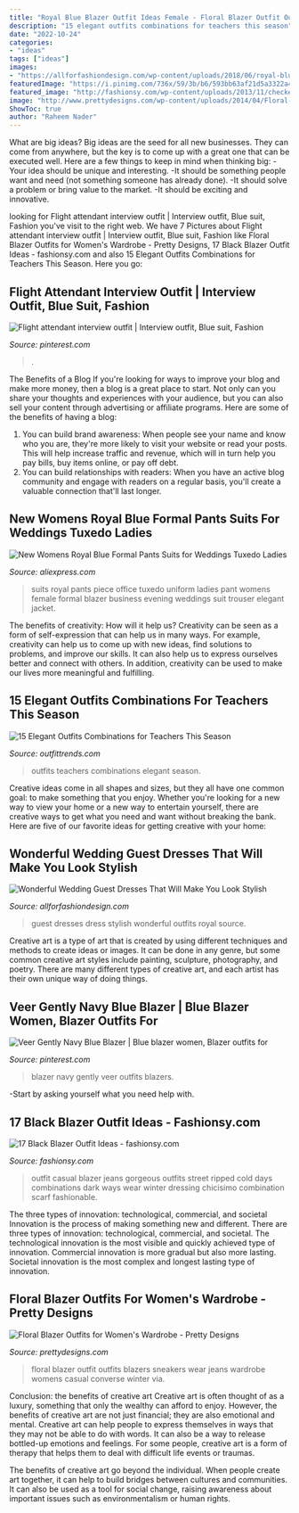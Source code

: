 ```yaml
---
title: "Royal Blue Blazer Outfit Ideas Female - Floral Blazer Outfit Outfits Blazers Sneakers Wear Jeans Wardrobe Womens Casual Converse Winter Via"
description: "15 elegant outfits combinations for teachers this season"
date: "2022-10-24"
categories:
- "ideas"
tags: ["ideas"]
images:
- "https://allforfashiondesign.com/wp-content/uploads/2018/06/royal-blue-wedding-guest-dress-best-25-july-wedding-guest-outfits-ideas-on-pinterest-wedding-600x900.jpg"
featuredImage: "https://i.pinimg.com/736x/59/3b/b6/593bb63af21d5a3322a40561cbfc8fcd.jpg"
featured_image: "http://fashionsy.com/wp-content/uploads/2013/11/checker-dark-green-dark-blue-scarves-echarpeslook-main-single-630x929.jpg"
image: "http://www.prettydesigns.com/wp-content/uploads/2014/04/Floral-Blazer-Outfit-with-Sneakers.jpg"
ShowToc: true
author: "Raheem Nader"
---
```



What are big ideas?
Big ideas are the seed for all new businesses. They can come from anywhere, but the key is to come up with a great one that can be executed well. Here are a few things to keep in mind when thinking big: 
-Your idea should be unique and interesting. 
-It should be something people want and need (not something someone has already done). 
-It should solve a problem or bring value to the market. 
-It should be exciting and innovative.

	

		
looking for Flight attendant interview outfit | Interview outfit, Blue suit, Fashion you've visit to the right web. We have 7 Pictures about Flight attendant interview outfit | Interview outfit, Blue suit, Fashion like Floral Blazer Outfits for Women&#039;s Wardrobe - Pretty Designs, 17 Black Blazer Outfit Ideas - fashionsy.com and also 15 Elegant Outfits Combinations for Teachers This Season. Here you go:
		
    
## Flight Attendant Interview Outfit | Interview Outfit, Blue Suit, Fashion

<img loading=lazy src="https://i.pinimg.com/736x/59/3b/b6/593bb63af21d5a3322a40561cbfc8fcd.jpg" onerror="this.onerror=null;this.src='https://tse1.mm.bing.net/th?id=OIP.-16iwKN4UO8Wg8OctqiqOgHaJ3&amp;pid=15.1';" alt="Flight attendant interview outfit | Interview outfit, Blue suit, Fashion">

_Source: pinterest.com_

>. 

	

The Benefits of a Blog
If you're looking for ways to improve your blog and make more money, then a blog is a great place to start. Not only can you share your thoughts and experiences with your audience, but you can also sell your content through advertising or affiliate programs. Here are some of the benefits of having a blog: 
1) You can build brand awareness: When people see your name and know who you are, they're more likely to visit your website or read your posts. This will help increase traffic and revenue, which will in turn help you pay bills, buy items online, or pay off debt. 
2) You can build relationships with readers: When you have an active blog community and engage with readers on a regular basis, you'll create a valuable connection that'll last longer.

    
## New Womens Royal Blue Formal Pants Suits For Weddings Tuxedo Ladies

<img loading=lazy src="https://ae01.alicdn.com/kf/HTB1Iopsk9tYBeNjSspaq6yOOFXal/New-Womens-Royal-Blue-Formal-Pants-Suits-for-Weddings-Tuxedo-Ladies-Business-Suits-Blazer-B224.jpg_640x640.jpg" onerror="this.onerror=null;this.src='https://tse1.mm.bing.net/th?id=OIP.g2gs2Sphs5AKNQ8CyhD5sAHaHa&amp;pid=15.1';" alt="New Womens Royal Blue Formal Pants Suits for Weddings Tuxedo Ladies">

_Source: aliexpress.com_

>suits royal pants piece office tuxedo uniform ladies pant womens female formal blazer business evening weddings suit trouser elegant jacket. 

	

The benefits of creativity: How will it help us?
Creativity can be seen as a form of self-expression that can help us in many ways. For example, creativity can help us to come up with new ideas, find solutions to problems, and improve our skills. It can also help us to express ourselves better and connect with others. In addition, creativity can be used to make our lives more meaningful and fulfilling.

    
## 15 Elegant Outfits Combinations For Teachers This Season

<img loading=lazy src="http://www.outfittrends.com/wp-content/uploads/2015/06/t1.jpg" onerror="this.onerror=null;this.src='https://tse2.mm.bing.net/th?id=OIP.DbxswNMBNy4Sbku4lE-CiwHaLZ&amp;pid=15.1';" alt="15 Elegant Outfits Combinations for Teachers This Season">

_Source: outfittrends.com_

>outfits teachers combinations elegant season. 

	

Creative ideas come in all shapes and sizes, but they all have one common goal: to make something that you enjoy. Whether you're looking for a new way to view your home or a new way to entertain yourself, there are creative ways to get what you need and want without breaking the bank. Here are five of our favorite ideas for getting creative with your home: 

    
## Wonderful Wedding Guest Dresses That Will Make You Look Stylish

<img loading=lazy src="https://allforfashiondesign.com/wp-content/uploads/2018/06/royal-blue-wedding-guest-dress-best-25-july-wedding-guest-outfits-ideas-on-pinterest-wedding-600x900.jpg" onerror="this.onerror=null;this.src='https://tse3.mm.bing.net/th?id=OIP.hVXsdOxy6rGc_XmsaMeW6QHaLH&amp;pid=15.1';" alt="Wonderful Wedding Guest Dresses That Will Make You Look Stylish">

_Source: allforfashiondesign.com_

>guest dresses dress stylish wonderful outfits royal source. 

	

Creative art is a type of art that is created by using different techniques and methods to create ideas or images. It can be done in any genre, but some common creative art styles include painting, sculpture, photography, and poetry. There are many different types of creative art, and each artist has their own unique way of doing things.

    
## Veer Gently Navy Blue Blazer | Blue Blazer Women, Blazer Outfits For

<img loading=lazy src="https://i.pinimg.com/originals/69/91/51/699151801c045d2da6185ef86775fc83.png" onerror="this.onerror=null;this.src='https://tse2.mm.bing.net/th?id=OIP.SQOFQTS_rsshWijRFecZ_wAAAA&amp;pid=15.1';" alt="Veer Gently Navy Blue Blazer | Blue blazer women, Blazer outfits for">

_Source: pinterest.com_

>blazer navy gently veer outfits blazers. 

	

-Start by asking yourself what you need help with.

    
## 17 Black Blazer Outfit Ideas - Fashionsy.com

<img loading=lazy src="http://fashionsy.com/wp-content/uploads/2013/11/checker-dark-green-dark-blue-scarves-echarpeslook-main-single-630x929.jpg" onerror="this.onerror=null;this.src='https://tse2.mm.bing.net/th?id=OIP.QsIHHiWG7pbC_r1Bgozg4QHaK6&amp;pid=15.1';" alt="17 Black Blazer Outfit Ideas - fashionsy.com">

_Source: fashionsy.com_

>outfit casual blazer jeans gorgeous outfits street ripped cold days combinations dark ways wear winter dressing chicisimo combination scarf fashionable. 

	

The three types of innovation: technological, commercial, and societal
Innovation is the process of making something new and different. There are three types of innovation: technological, commercial, and societal. The technological innovation is the most visible and quickly achieved type of innovation. Commercial innovation is more gradual but also more lasting. Societal innovation is the most complex and longest lasting type of innovation.

    
## Floral Blazer Outfits For Women&#039;s Wardrobe - Pretty Designs

<img loading=lazy src="http://www.prettydesigns.com/wp-content/uploads/2014/04/Floral-Blazer-Outfit-with-Sneakers.jpg" onerror="this.onerror=null;this.src='https://tse4.mm.bing.net/th?id=OIP.0NfFfBWE9GgsxfCwRmND8AHaK3&amp;pid=15.1';" alt="Floral Blazer Outfits for Women&#039;s Wardrobe - Pretty Designs">

_Source: prettydesigns.com_

>floral blazer outfit outfits blazers sneakers wear jeans wardrobe womens casual converse winter via. 

	

Conclusion: the benefits of creative art
Creative art is often thought of as a luxury, something that only the wealthy can afford to enjoy. However, the benefits of creative art are not just financial; they are also emotional and mental.
Creative art can help people to express themselves in ways that they may not be able to do with words. It can also be a way to release bottled-up emotions and feelings. For some people, creative art is a form of therapy that helps them to deal with difficult life events or traumas.

The benefits of creative art go beyond the individual. When people create art together, it can help to build bridges between cultures and communities. It can also be used as a tool for social change, raising awareness about important issues such as environmentalism or human rights.

